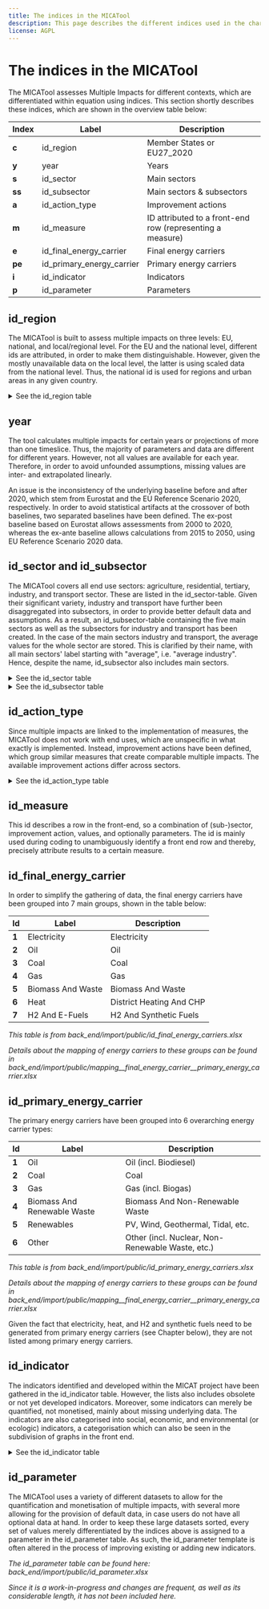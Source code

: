 ```yaml
---
title: The indices in the MICATool
description: This page describes the different indices used in the characterisation and coding of the MICATool.
license: AGPL
---
```


<!--
© 2024 Fraunhofer-Gesellschaft e.V., München

SPDX-License-Identifier: AGPL-3.0-or-later
-->

The indices in the MICATool
====

The MICATool assesses Multiple Impacts for different contexts, which are differentiated
within equation using indices. This section shortly describes these indices, which are
shown in the overview table below:

| **Index** | **Label**                    | **Description**                                              |
|-----------|------------------------------|--------------------------------------------------------------|
| **c**     | id\_region                   | Member States or EU27\_2020                                  |
| **y**     | year                         | Years                                                        |
| **s**     | id\_sector                   | Main sectors                                                 |
| **ss**    | id\_subsector                | Main sectors & subsectors                                    |
| **a**     | id\_action\_type             | Improvement actions                                          |
| **m**     | id\_measure                  | ID attributed to a front\-end row \(representing a measure\) |
| **e**     | id\_final\_energy\_carrier   | Final energy carriers                                        |
| **pe**    | id\_primary\_energy\_carrier | Primary energy carriers                                      |
| **i**     | id\_indicator                | Indicators                                                   |
| **p**     | id\_parameter                | Parameters                                                   |


id_region
-
  
The MICATool is built to assess multiple impacts on three levels: EU, national, and local/regional level. 
For the EU and the national level, different ids are attributed, in order to make them distinguishable. 
However, given the mostly unavailable data on the local level, the latter is using scaled data from the 
national level. Thus, the national id is used for regions and urban areas in any given country. 

<details>
<summary>See the id_region table</summary>

| **Id** | **Label**      | **Description** |
|--------|----------------|-----------------|
| **0**  | European Union | EU27\_2020      |
| **1**  | Austria        | AT              |
| **2**  | Belgium        | BE              |
| **3**  | Cyprus         | CY              |
| **4**  | Czech Republic | CZ              |
| **5**  | Germany        | DE              |
| **6**  | Denmark        | DK              |
| **7**  | Estonia        | EE              |
| **8**  | Greece         | EL              |
| **9**  | Finland        | FI              |
| **10** | France         | FR              |
| **11** | Croatia        | HR              |
| **12** | Hungary        | HU              |
| **13** | Ireland        | IE              |
| **14** | Italy          | IT              |
| **15** | Latvia         | LV              |
| **16** | Lithuania      | LT              |
| **17** | Luxembourg     | LU              |
| **18** | Malta          | MT              |
| **19** | Netherlands    | NL              |
| **20** | Poland         | PL              |
| **21** | Portugal       | PT              |
| **22** | Slovakia       | SK              |
| **23** | Slovenia       | SI              |
| **24** | Spain          | ES              |
| **25** | Sweden         | SE              |
| **26** | Romania        | RO              |
| **27** | Bulgaria       | BG              |

*This table is from back_end/import/public/id_region.xlsx*

</details>

year
-

The tool calculates multiple impacts for certain years or projections of more 
than one timeslice. Thus, the majority of parameters and data are different
for different years. However, not all values are available for each year. 
Therefore, in order to avoid unfounded assumptions, missing values are inter- 
and extrapolated linearly. 

An issue is the inconsistency of the underlying baseline before and after 2020,
which stem from Eurostat and the EU Reference Scenario 2020, respectively. In 
order to avoid statistical artifacts at the crossover of both baselines, two
separated baselines have been defined. The ex-post baseline based on Eurostat 
allows assessments from 2000 to 2020, whereas the ex-ante baseline allows 
calculations from 2015 to 2050, using EU Reference Scenario 2020 data.

id_sector and id_subsector
-

The MICATool covers all end use sectors: agriculture, residential, tertiary, 
industry, and transport sector. These are listed in the id_sector-table. Given 
their significant variety, industry and transport have further been disaggregated 
into subsectors, in order to provide better default data and assumptions. 
As a result, an id_subsector-table containing the five main sectors as well as the 
subsectors for industry and transport has been created. In the case of the main 
sectors industry and transport, the average values for the whole sector are stored.
This is clarified by their name, with all main sectors' label starting with
"average", i.e. "average industry". Hence, despite the name, id_subsector also
includes main sectors.

<details>
<summary>See the id_sector table</summary>

| **Id** | **Label**   | **Description** |
|--------|-------------|-----------------|
| **1**  | Agriculture | Agriculture     |
| **2**  | Industry    | Industry        |
| **3**  | Tertiary    | Tertiary        |
| **4**  | Residential | Residential     |
| **5**  | Transport   | Transport       |

*This table is from back_end/import/public/id_sector.xlsx*

</details>

<details>
<summary>See the id_subsector table</summary>

| **Id** | **Label**                            | **Description**                      |
|--------|--------------------------------------|--------------------------------------|
| **1**  | Average Agriculture                  | Agriculture, Forestry & Fishing      |
| **2**  | Average Industry                     | Average Industry Sector              |
| **3**  | Iron & Steel                         | Iron & Steel                         |
| **4**  | Chemical & Petrochemical             | Chemical & Petrochemical             |
| **5**  | Non\-Ferrous Metals                  | Non\-Ferrous Metals                  |
| **6**  | Non\-Metallic Minerals               | Non\-Metallic Minerals               |
| **7**  | Transport Equipment                  | Transport Equipment                  |
| **8**  | Machinery                            | Machinery                            |
| **9**  | Mining & Quarrying                   | Mining & Quarrying                   |
| **10** | Food, Beverages & Tobacco            | Food, Beverages & Tobacco            |
| **11** | Paper, Pulp & Printing               | Paper, Pulp & Printing               |
| **12** | Wood & Wood Products                 | Wood & Wood Products                 |
| **13** | Construction                         | Construction                         |
| **14** | Textile & Leather                    | Textile & Leather                    |
| **15** | Not Elsewhere Specified In Industry  | Not Elsewhere Specified In Industry  |
| **16** | Average Tertiary                     | Tertiary Sector                      |
| **17** | Average Residential                  | Residential Sector                   |
| **18** | Average Transport                    | Average Transport Sector             |
| **19** | Rail                                 | Rail                                 |
| **20** | Road                                 | Road                                 |
| **21** | Aviation                             | Domestic Aviation                    |
| **22** | Navigation                           | Domestic Navigation                  |
| **23** | Pipeline                             | Pipeline Transport                   |
| **24** | Not Elsewhere Specified In Transport | Not Elsewhere Specified In Transport |


*This table is from back_end/import/public/id_subsector.xlsx*

*A mapping of subsectors to main sectors can be found in*
*back_end/import/public/mapping__subsector__sector.xlsx*

</details>

id_action_type
-

Since multiple impacts are linked to the implementation of measures,
the MICATool does not work with end uses, which are unspecific in
what exactly is implemented. Instead, improvement actions have been
defined, which group similar measures that create comparable multiple
impacts. The available improvement actions differ across sectors.

<details>
<summary>See the id_action_type table</summary>

| **id** | **label**                   | **description**                                                                                                        |
|--------|-----------------------------|------------------------------------------------------------------------------------------------------------------------|
| **1**  | Building envelope           | Building envelope insulation \(Windows, insulation, etc\)                                                              |
| **2**  | Heating fuel switch         | Heating fuel switch including to district heating                                                                      |
| **3**  | Energy\-efficient heating   | Energy efficiency improvements of heatings \(Boiler upgrade or replacement, pipe insulation, better heaters, etc\.\)   |
| **4**  | Electric appliances         | Electric appliances \(wet & cold appliances, lighting, consumer electronics, air conditioning, etc\.\)                 |
| **5**  | Cooking and water heating   | Cooking and water heating                                                                                              |
| **6**  | Behavioural changes         | Behavioural changes \(i\.e\. thermostat adjustments\)                                                                  |
| **7**  | Behavioural changes         | Organisational or behavioural changes \(i\.e\. thermostat adjustments or energy management systems such as ISO 50001\) |
| **8**  | Cross\-cutting technologies | Energy\-efficient electric cross\-cutting technologies                                                                 |
| **9**  | Process change              | Process change \(fundamental changes to processes\)                                                                    |
| **10** | Fuel switch                 | Fuel switch in existing processes                                                                                      |
| **11** | Process\-specific savings   | Process\-specific savings \(incl\. waste\-heat recovery\)                                                              |
| **12** | Space heating and cooling   | Building envelope as well as space heating and cooling measures                                                        |
| **13** | Consumption reduction       | Consumption reduction of vehicles \(low\-resistance tyres, side\-boards on trucks, fuel additives, etc\.\)             |
| **14** | Modal shift                 | Modal shift \(Freight/passenger\)                                                                                      |
| **15** | Behavioural changes         | Behavioural or driving changes \(either autonomous or through regulations such as speed limits\)                       |
| **16** | Emission thresholds         | Emission thresholds                                                                                                    |
| **17** | Fuel switch                 | Fuel switch in vehicles \(within the same mode of transport\)                                                          |

*This table is from back_end/import/public/id_action_type.xlsx*

*A mapping of improvement actions to subsectors can be found in*
*back_end/import/public/mapping__subsector__action_type.xlsx*

</details>

id_measure
-

This id describes a row in the front-end, so a combination of (sub-)sector, improvement action, values, and optionally parameters. The id is mainly used during coding to unambiguously identify a front end row
and thereby, precisely attribute results to a certain measure.

id_final_energy_carrier
-----

In order to simplify the gathering of data, the final energy carriers have been grouped 
into 7 main groups, shown in the table below:

| **Id** | **Label**         | **Description**          |
|--------|-------------------|--------------------------|
| **1**  | Electricity       | Electricity              |
| **2**  | Oil               | Oil                      |
| **3**  | Coal              | Coal                     |
| **4**  | Gas               | Gas                      |
| **5**  | Biomass And Waste | Biomass And Waste        |
| **6**  | Heat              | District Heating And CHP |
| **7**  | H2 And E\-Fuels   | H2 And Synthetic Fuels   |

*This table is from back_end/import/public/id_final_energy_carriers.xlsx*

*Details about the mapping of energy carriers to these groups can be found in*
*back_end/import/public/mapping__final_energy_carrier__primary_energy_carrier.xlsx*

id_primary_energy_carrier
-----

The primary energy carriers have been grouped into 6 overarching energy carrier types:

| **Id** | **Label**                   | **Description**                                       |
|--------|-----------------------------|-------------------------------------------------------|
| **1**  | Oil                         | Oil \(incl\. Biodiesel\)                              |
| **2**  | Coal                        | Coal                                                  |
| **3**  | Gas                         | Gas \(incl\. Biogas\)                                 |
| **4**  | Biomass And Renewable Waste | Biomass And Non\-Renewable Waste                      |
| **5**  | Renewables                  | PV, Wind, Geothermal, Tidal, etc.                     |
| **6**  | Other                       | Other \(incl\. Nuclear, Non\-Renewable Waste, etc\.\) |


*This table is from back_end/import/public/id_primary_energy_carriers.xlsx*

*Details about the mapping of energy carriers to these groups can be found in*
*back_end/import/public/mapping__final_energy_carrier__primary_energy_carrier.xlsx*

Given the fact that electricity, heat, and H2 and synthetic fuels need to be generated
from primary energy carriers (see Chapter below), they are not listed among 
primary energy carriers.

id_indicator
-

The indicators identified and developed within the MICAT project have been gathered in
the id_indicator table. However, the lists also includes obsolete or not yet developed 
indicators. Moreover, some indicators can merely be quantified, not monetised, mainly
about missing underlying data. The indicators are also categorised into social, economic,
and environmental (or ecologic) indicators, a categorisation which can also be seen in
the subdivision of graphs in the front end.

<details>
<summary>See the id_indicator table</summary>

| **Id** | **Label**   | **Description** |
|--------|-------------|-----------------|
| **1**  | Agriculture | Agriculture     |
| **2**  | Industry    | Industry        |
| **3**  | Tertiary    | Tertiary        |
| **4**  | Residential | Residential     |
| **5**  | Transport   | Transport       |

*This table is from back_end/import/public/id_indicator.xlsx*

*Details about the mapping of indicators to social, economic, and ecologic indicator*
*groups can be found in*
*back_end/import/public/mapping__final_energy_carrier__primary_energy_carrier.xlsx*

</details>

id_parameter
-

The MICATool uses a variety of different datasets to allow for the quantification and
monetisation of multiple impacts, with several more allowing for the
provision of default data, in case users do not have all optional data at hand.
In order to keep these large datasets sorted, every set of values merely 
differentiated by the indices above is assigned to a parameter in the id_parameter
table. As such, the id_parameter template is often altered in the process of improving
existing or adding new indicators.

*The id_parameter table can be found here: back_end/import/public/id_parameter.xlsx*

*Since it is a work-in-progress and changes are frequent, as well as its considerable*
*length, it has not been included here.*
